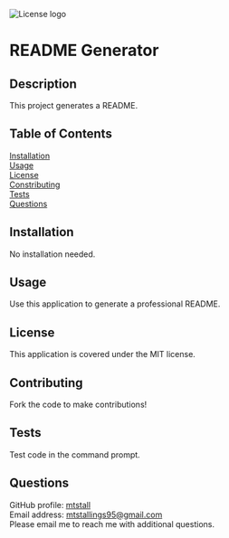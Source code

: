 
![License logo](https://img.shields.io/badge/License-MIT-yellow.svg)  
# README Generator
## Description
This project generates a README.
## Table of Contents
[Installation](#installation)  
[Usage](#usage)  
[License](#license)  
[Constributing](#contributing)  
[Tests](#tests)  
[Questions](#questions)
## Installation
No installation needed.
## Usage
Use this application to generate a professional README.
## License
This application is covered under the MIT license.
## Contributing
Fork the code to make contributions!
## Tests
Test code in the command prompt.
## Questions
GitHub profile: [mtstall](https://www.github.com/mtstall)    
Email address: mtstallings95@gmail.com  
Please email me to reach me with additional questions.